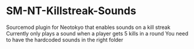 # SM-NT-Killstreak-Sounds
Sourcemod plugin for Neotokyo that enables sounds on a kill streak  
Currently only plays a sound when a player gets 5 kills in a round
You need to have the hardcoded sounds in the right folder
